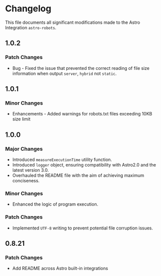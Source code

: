 # Changelog

This file documents all significant modifications made to the Astro Integration `astro-robots`.

## 1.0.2

### Patch Changes

- Bug - Fixed the issue that prevented the correct reading of file size information when output `server`, `hybrid` not `static`.

## 1.0.1

### Minor Changes

- Enhancements - Added warnings for robots.txt files exceeding 10KB size limit

## 1.0.0

### Major Changes

- Introduced `measureExecutionTime` utility function.
- Introduced `logger` object, ensuring compatibility with Astro2.0 and the latest version 3.0.
- Overhauled the README file with the aim of achieving maximum conciseness.

### Minor Changes

- Enhanced the logic of program execution.

### Patch Changes

- Implemented `UTF-8` writing to prevent potential file corruption issues.

## 0.8.21

### Patch Changes

- Add README across Astro built-in integrations
